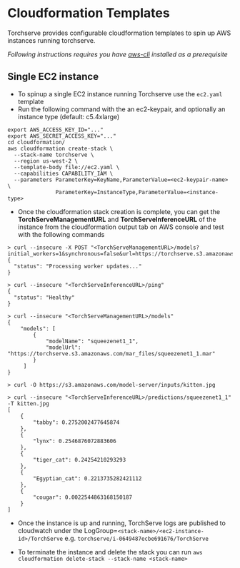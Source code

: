 # Cloudformation Templates
Torchserve provides configurable cloudformation templates to spin up AWS instances running torchserve.

*Following instructions requires you have [aws-cli](https://docs.aws.amazon.com/cli/latest/userguide/cli-chap-install.html) installed as a prerequisite*

## Single EC2 instance
* To spinup a single EC2 instance running Torchserve use the `ec2.yaml` template
* Run the following command with the an ec2-keypair, and optionally an instance type (default: c5.4xlarge)
```
export AWS_ACCESS_KEY_ID="..."
export AWS_SECRET_ACCESS_KEY="..."
cd cloudformation/
aws cloudformation create-stack \
  --stack-name torchserve \
  --region us-west-2 \
  --template-body file://ec2.yaml \
  --capabilities CAPABILITY_IAM \
  --parameters ParameterKey=KeyName,ParameterValue=<ec2-keypair-name> \
               ParameterKey=InstanceType,ParameterValue=<instance-type>
```

* Once the cloudformation stack creation is complete, you can get the **TorchServeManagementURL** and **TorchServeInferenceURL** of the instance from the cloudformation output tab on AWS console and test with the following commands
```
> curl --insecure -X POST "<TorchServeManagementURL>/models?initial_workers=1&synchronous=false&url=https://torchserve.s3.amazonaws.com/mar_files/squeezenet1_1.mar"
{
  "status": "Processing worker updates..."
}

> curl --insecure "<TorchServeInferenceURL>/ping"
{
  "status": "Healthy"
}

> curl --insecure "<TorchServeManagementURL>/models"
{
    "models": [
        {
            "modelName": "squeezenet1_1",
            "modelUrl": "https://torchserve.s3.amazonaws.com/mar_files/squeezenet1_1.mar"
        }
     ]
}

> curl -O https://s3.amazonaws.com/model-server/inputs/kitten.jpg

> curl --insecure "<TorchServeInferenceURL>/predictions/squeezenet1_1" -T kitten.jpg
[
    {
        "tabby": 0.2752002477645874
    },
    {
        "lynx": 0.2546876072883606
    },
    {
        "tiger_cat": 0.24254210293293
    },
    {
        "Egyptian_cat": 0.2213735282421112
    },
    {
        "cougar": 0.0022544863168150187
    }
]
```
* Once the instance is up and running, TorchServe logs are published to cloudwatch under the LogGroup=`<stack-name>/<ec2-instance-id>/TorchServe` e.g. `torchserve/i-0649487ecbe691676/TorchServe`

* To terminate the instance and delete the stack you can run `aws cloudformation delete-stack --stack-name <stack-name>`


